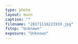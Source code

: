 ```yaml
---
type: photo
layout: main
caption: ""
filename: "20171116221919.jpg"
fstop: "Unknown"
exposure: "Unknown"
---
```

